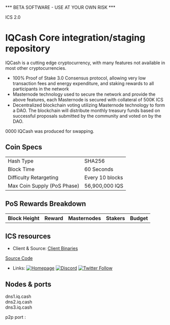 *** BETA SOFTWARE - USE AT YOUR OWN RISK ***

ICS 2.0

IQCash Core integration/staging repository
=====================================

IQCash is a cutting edge cryptocurrency, with many features not available in most other cryptocurrencies.
- 100% Proof of Stake 3.0 Consensus protocol, allowing very low transaction fees and energy expenditure, and staking rewards to all participants in the network
- Masternode technology used to secure the network and provide the above features, each Masternode is secured
  with collateral of 500K ICS
- Decentralized blockchain voting utilizing Masternode technology to form a DAO. The blockchain will distribute monthly treasury funds based on successful proposals submitted by the community and voted on by the DAO.

0000 IQCash was produced for swapping.

## Coin Specs ##
<table>
<tr><td>Hash Type</td><td>SHA256</td></tr>
<tr><td>Block Time</td><td>60 Seconds</td></tr>
<tr><td>Difficulty Retargeting</td><td>Every 10 blocks</td></tr>
<tr><td>Max Coin Supply (PoS Phase)</td><td>56,900,000 IQS</td></tr>
</table>

## PoS Rewards Breakdown ##

<table>
<th>Block Height</th><th>Reward</th><th>Masternodes</th><th>Stakers</th><th>Budget</th>

</table>

## ICS resources ##
* Client & Source:
[Client Binaries](https://github.com/IQCASH/IQCash/releases)

[Source Code](https://github.com/IQCASH/IQCash)

* Links:
[![Homepage](https://img.shields.io/badge/HomePage-Iq.cash-brightgreen)](https://iq.cash)
[![Discord](https://img.shields.io/discord/452097057260568598?style=social)](https://discord.gg/Ruc4K4V)
[![Twitter Follow](https://img.shields.io/twitter/follow/IQ_Crypto?style=social)](https://twitter.com/IQ_Crypto)

## Nodes & ports ##
dns1.iq.cash<br>
dns2.iq.cash<br>
dns3.iq.cash<br>

p2p port :

